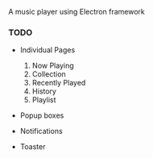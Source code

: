 A music player using Electron framework

### TODO
- Individual Pages
  1. Now Playing
  2. Collection
  3. Recently Played
  4. History
  5. Playlist

- Popup boxes
- Notifications
- Toaster

